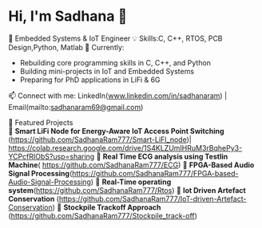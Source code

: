 # Hi, I'm Sadhana 👋  
🚀 Embedded Systems & IoT Engineer 
💡 Skills:C, C++, RTOS, PCB Design,Python, Matlab 
🚀 Currently:
- Rebuilding core programming skills in C, C++, and Python
- Building mini-projects in IoT and Embedded Systems
- Preparing for PhD applications in LiFi & 6G

📫 Connect with me: 
LinkedIn(www.linkedin.com/in/sadhanaram) | Email(mailto:sadhanaram69@gmail.com)  

 🚀 Featured Projects  
 🔹 **Smart LiFi Node for Energy-Aware IoT Access Point Switching** (https://github.com/SadhanaRam777/Smart-LiFI_node)|  https://colab.research.google.com/drive/1S4KLZUmIHRuM3rBqhePy3-YCPcfRIObS?usp=sharing
🔹 **Real Time ECG analysis using Testlin Machine**( https://github.com/SadhanaRam777/ECG)
🔹 **FPGA-Based Audio Signal Processing**(https://github.com/SadhanaRam777/FPGA-based-Audio-Signal-Processing)
🔹 **Real-Time operating system**(https://github.com/SadhanaRam777/Rtos)
🔹 **Iot Driven Artefact Conservation** (https://github.com/SadhanaRam777/IoT-driven-Artefact-Conservation)
🔹 **Stockpile Trackoff Approach** (https://github.com/SadhanaRam777/Stockpile_track-off)






